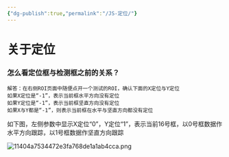```yaml
---
{"dg-publish":true,"permalink":"/JS-定位/"}
---
```


# 关于定位

### 怎么看定位框与检测框之前的关系？

    解答：在右侧ROI页面中随便点开一个测试的ROI，确认下面的X定位与Y定位
    如果X定位是“-1”，表示当前框水平方向没有定位
    如果Y定位是“-1”，表示当前框坚直方向没有定位
    如果X与Y都是“-1”，则表示当前框在水平与坚直方向都没有定位

如下图，左侧参数中显示X定位“0”，Y定位“1”，表示当前16号框，以0号框数据作水平方向跟踪，以1号框数据作坚直方向跟踪

![11404a7534472e3fa768de1a1ab4cca.png](https://tc.jisicn.top/img/202409031749503.png)
